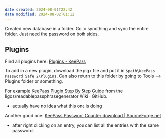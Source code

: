 ```yaml
---
date created: 2024-08-01T22:42
date modified: 2024-08-02T01:12
---
```


Created new database in a folder. Go to syncthing and sync the entire folder. Just need the password on both sides.

## Plugins

Find all plugins here: [Plugins - KeePass](https://keepass.info/plugins.html) 

To add in a new plugin, download the plgx file and put it in `$path\KeePass Password Safe 2\Plugins`. Can also return to this folder by going to Tools --> Plugins folder or something. 

For example [KeePass Plugin Step By Step Guide](https://github.com/ligos/readablepassphrasegenerator/wiki/KeePass-Plugin-Step-By-Step-Guide) from the ligos/readablepassphrasegenerator Wiki · GitHub. 

- actually have no idea what this one is doing

Another good one: [KeePass Password Counter download | SourceForge.net](https://sourceforge.net/projects/keepasspasswordcounter/) 

- after right clicking on an entry, you can list all the entries with the same password. 